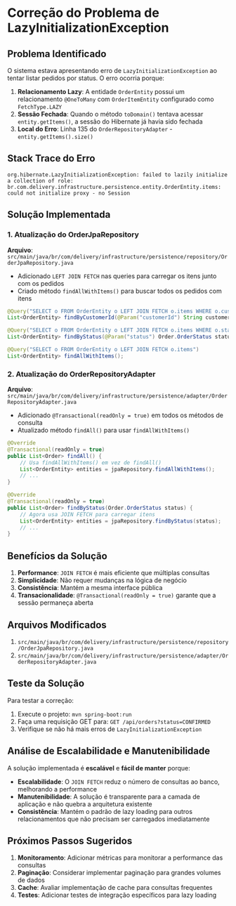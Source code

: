 # Correção do Problema de LazyInitializationException

## Problema Identificado

O sistema estava apresentando erro de `LazyInitializationException` ao tentar listar pedidos por status. O erro ocorria porque:

1. **Relacionamento Lazy**: A entidade `OrderEntity` possui um relacionamento `@OneToMany` com `OrderItemEntity` configurado como `FetchType.LAZY`
2. **Sessão Fechada**: Quando o método `toDomain()` tentava acessar `entity.getItems()`, a sessão do Hibernate já havia sido fechada
3. **Local do Erro**: Linha 135 do `OrderRepositoryAdapter` - `entity.getItems().size()`

## Stack Trace do Erro

```
org.hibernate.LazyInitializationException: failed to lazily initialize a collection of role: br.com.delivery.infrastructure.persistence.entity.OrderEntity.items: could not initialize proxy - no Session
```

## Solução Implementada

### 1. Atualização do OrderJpaRepository

**Arquivo**: `src/main/java/br/com/delivery/infrastructure/persistence/repository/OrderJpaRepository.java`

- Adicionado `LEFT JOIN FETCH` nas queries para carregar os itens junto com os pedidos
- Criado método `findAllWithItems()` para buscar todos os pedidos com itens

```java
@Query("SELECT o FROM OrderEntity o LEFT JOIN FETCH o.items WHERE o.customerId = :customerId")
List<OrderEntity> findByCustomerId(@Param("customerId") String customerId);

@Query("SELECT o FROM OrderEntity o LEFT JOIN FETCH o.items WHERE o.status = :status")
List<OrderEntity> findByStatus(@Param("status") Order.OrderStatus status);

@Query("SELECT o FROM OrderEntity o LEFT JOIN FETCH o.items")
List<OrderEntity> findAllWithItems();
```

### 2. Atualização do OrderRepositoryAdapter

**Arquivo**: `src/main/java/br/com/delivery/infrastructure/persistence/adapter/OrderRepositoryAdapter.java`

- Adicionado `@Transactional(readOnly = true)` em todos os métodos de consulta
- Atualizado método `findAll()` para usar `findAllWithItems()`

```java
@Override
@Transactional(readOnly = true)
public List<Order> findAll() {
    // Usa findAllWithItems() em vez de findAll()
    List<OrderEntity> entities = jpaRepository.findAllWithItems();
    // ...
}

@Override
@Transactional(readOnly = true)
public List<Order> findByStatus(Order.OrderStatus status) {
    // Agora usa JOIN FETCH para carregar itens
    List<OrderEntity> entities = jpaRepository.findByStatus(status);
    // ...
}
```

## Benefícios da Solução

1. **Performance**: `JOIN FETCH` é mais eficiente que múltiplas consultas
2. **Simplicidade**: Não requer mudanças na lógica de negócio
3. **Consistência**: Mantém a mesma interface pública
4. **Transacionalidade**: `@Transactional(readOnly = true)` garante que a sessão permaneça aberta

## Arquivos Modificados

1. `src/main/java/br/com/delivery/infrastructure/persistence/repository/OrderJpaRepository.java`
2. `src/main/java/br/com/delivery/infrastructure/persistence/adapter/OrderRepositoryAdapter.java`

## Teste da Solução

Para testar a correção:

1. Execute o projeto: `mvn spring-boot:run`
2. Faça uma requisição GET para: `GET /api/orders?status=CONFIRMED`
3. Verifique se não há mais erros de `LazyInitializationException`

## Análise de Escalabilidade e Manutenibilidade

A solução implementada é **escalável** e **fácil de manter** porque:

- **Escalabilidade**: O `JOIN FETCH` reduz o número de consultas ao banco, melhorando a performance
- **Manutenibilidade**: A solução é transparente para a camada de aplicação e não quebra a arquitetura existente
- **Consistência**: Mantém o padrão de lazy loading para outros relacionamentos que não precisam ser carregados imediatamente

## Próximos Passos Sugeridos

1. **Monitoramento**: Adicionar métricas para monitorar a performance das consultas
2. **Paginação**: Considerar implementar paginação para grandes volumes de dados
3. **Cache**: Avaliar implementação de cache para consultas frequentes
4. **Testes**: Adicionar testes de integração específicos para lazy loading
